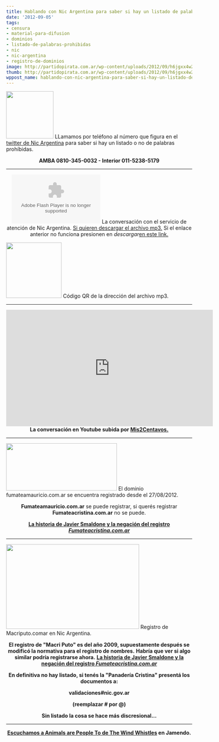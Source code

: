 ```yaml
---
title: Hablando con Nic Argentina para saber si hay un listado de palabras prohíbidas
date: '2012-09-05'
tags:
- censura
- material-para-difusion
- dominios
- listado-de-palabras-prohibidas
- nic
- nic-argentina
- registro-de-dominios
image: http://partidopirata.com.ar/wp-content/uploads/2012/09/h6jgxx4w2r8pkyg248st_reasonably_small.jpeg
thumb: http://partidopirata.com.ar/wp-content/uploads/2012/09/h6jgxx4w2r8pkyg248st_reasonably_small-115x115.jpeg
wppost_name: hablando-con-nic-argentina-para-saber-si-hay-un-listado-de-palabras-prohibidas
---
```


<a href="http://partidopirata.com.ar/wp-content/uploads/2012/09/h6jgxx4w2r8pkyg248st_reasonably_small.jpeg"><img class="alignright size-full wp-image-6353" title="h6jgxx4w2r8pkyg248st_reasonably_small" src="http://partidopirata.com.ar/wp-content/uploads/2012/09/h6jgxx4w2r8pkyg248st_reasonably_small.jpeg" alt="" width="128" height="128" /></a>
LLamamos por teléfono al número que figura en el<a href="https://twitter.com/nicargentina" target="_blank"> twitter de Nic Argentina</a> para saber si hay un listado o no de palabras prohíbidas.
<p style="text-align: center;"><strong>AMBA 0810-345-0032 - Interior 011-5238-5179</strong></p>


<hr />

<center>
<object id="player1410088" width="240" height="133" classid="clsid:d27cdb6e-ae6d-11cf-96b8-444553540000" codebase="http://download.macromedia.com/pub/shockwave/cabs/flash/swflash.cab#version=6,0,40,0"><param name="AllowScriptAccess" value="always" /><param name="allowFullScreen" value="true" /><param name="wmode" value="transparent" /><param name="src" value="http://www.ivoox.com/playerivoox_ee_1410088_1.html" /><param name="allowfullscreen" value="true" /><param name="allowscriptaccess" value="always" /><embed id="player1410088" width="240" height="133" type="application/x-shockwave-flash" src="http://www.ivoox.com/playerivoox_ee_1410088_1.html" AllowScriptAccess="always" allowFullScreen="true" wmode="transparent" allowfullscreen="true" allowscriptaccess="always" /></object>
La conversación con el servicio de atención de Nic Argentina.
<a href="http://www.ivoox.com/hablando-nic-argentina-para-saber-sobre-los_md_1410088_1.mp3" target="_blank">Si quieren descargar el archivo mp3.</a>
Si el enlace anterior no funciona presionen en <em>descargar</em><a href="http://www.ivoox.com/hablando-nic-argentina-para-saber-sobre-los-audios-mp3_rf_1410088_1.html" target="_blank">en este link.</a></center>

<a href="http://partidopirata.com.ar/wp-content/uploads/2012/09/chart3.png"><img class="size-full wp-image-6355" title="chart" src="http://partidopirata.com.ar/wp-content/uploads/2012/09/chart3.png" alt="" width="150" height="150" /></a> Código QR de la dirección del archivo mp3.


<hr />

<center>
<iframe src="http://www.youtube.com/embed/Y6H5oewb5WM" frameborder="0" width="560" height="315"></iframe>
<strong>La conversación en Youtube subida por <a href="https://twitter.com/mis2centavos" target="_blank">Mis2Centavos.</a></strong>
</center>

<hr />

<a href="http://partidopirata.com.ar/wp-content/uploads/2012/09/fumateamauricio2.png"><img class="size-medium wp-image-6359" title="fumateamauricio" src="http://partidopirata.com.ar/wp-content/uploads/2012/09/fumateamauricio2-300x128.png" alt="" width="300" height="128" /></a> El dominio fumateamauricio.com.ar se encuentra registrado desde el 27/08/2012.

<p style="text-align: center;"><strong>Fumateamauricio.com.ar</strong> se puede registrar, si querés registrar <strong>Fumateacristina.com.ar</strong> no se puede.</p>
<p style="text-align: center;"><strong><a href="http://blog.smaldone.com.ar/2012/09/04/nic-argentina-prohibe-cristina-pero-acepta-mauricio/" target="_blank">La historia de Javier Smaldone y la negación del registro <em>Fumateacristina.com.ar</em></a></strong></p>


<hr />

<a href="http://partidopirata.com.ar/wp-content/uploads/2012/09/macriputo.png"><img class=" wp-image-6354 " title="macriputo" src="http://partidopirata.com.ar/wp-content/uploads/2012/09/macriputo-300x191.png" alt="" width="360" height="229" /></a> Registro de Macriputo.comar en Nic Argentina.

<p style="text-align: center;"><strong>El registro de "Macri Puto" es del año 2009, supuestamente después se modificó la normativa para el registro de nombres.</strong>
<strong> Habría que ver si algo similar podría registrarse ahora.</strong>
<strong> <a href="http://blog.smaldone.com.ar/2012/09/04/nic-argentina-prohibe-cristina-pero-acepta-mauricio/" target="_blank">La historia de Javier Smaldone y la negación del registro <em>Fumateacristina.com.ar</em></a></strong></p>
<p style="text-align: center;"><strong>En definitiva no hay listado, si tenés la "Panadería Cristina" presentá los documentos a:</strong></p>
<p style="text-align: center;"><strong>validaciones#nic.gov.ar</strong></p>
<p style="text-align: center;"><strong>(reemplazar # por @)</strong></p>
<p style="text-align: center;"><strong>Sin listado la cosa se hace más discresional...</strong></p>


<hr />
<p style="text-align: center;"><strong><a href="http://www.jamendo.com/en/list/a86878/animals-are-people-too" target="_blank">Escuchamos a Animals are People To de The Wind Whistles</a> en Jamendo.</strong></p>
